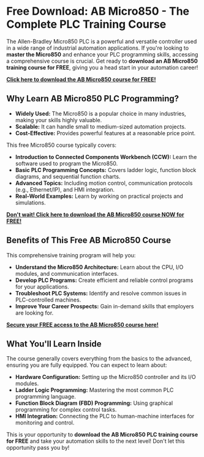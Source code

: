 # Free Download: AB Micro850 - The Complete PLC Training Course

The Allen-Bradley Micro850 PLC is a powerful and versatile controller used in a wide range of industrial automation applications. If you're looking to **master the Micro850** and enhance your PLC programming skills, accessing a comprehensive course is crucial. Get ready to **download an AB Micro850 training course for FREE**, giving you a head start in your automation career!

[**Click here to download the AB Micro850 course for FREE!**](https://udemywork.com/ab-micro850)

## Why Learn AB Micro850 PLC Programming?

*   **Widely Used:** The Micro850 is a popular choice in many industries, making your skills highly valuable.
*   **Scalable:** It can handle small to medium-sized automation projects.
*   **Cost-Effective:** Provides powerful features at a reasonable price point.

This free Micro850 course typically covers:

*   **Introduction to Connected Components Workbench (CCW):** Learn the software used to program the Micro850.
*   **Basic PLC Programming Concepts:** Covers ladder logic, function block diagrams, and sequential function charts.
*   **Advanced Topics:** Including motion control, communication protocols (e.g., Ethernet/IP), and HMI integration.
*   **Real-World Examples:** Learn by working on practical projects and simulations.

[**Don't wait! Click here to download the AB Micro850 course NOW for FREE!**](https://udemywork.com/ab-micro850)

## Benefits of This Free AB Micro850 Course

This comprehensive training program will help you:

*   **Understand the Micro850 Architecture:** Learn about the CPU, I/O modules, and communication interfaces.
*   **Develop PLC Programs:** Create efficient and reliable control programs for your applications.
*   **Troubleshoot PLC Systems:** Identify and resolve common issues in PLC-controlled machines.
*   **Improve Your Career Prospects:** Gain in-demand skills that employers are looking for.

[**Secure your FREE access to the AB Micro850 course here!**](https://udemywork.com/ab-micro850)

## What You'll Learn Inside

The course generally covers everything from the basics to the advanced, ensuring you are fully equipped. You can expect to learn about:

*   **Hardware Configuration:** Setting up the Micro850 controller and its I/O modules.
*   **Ladder Logic Programming:** Mastering the most common PLC programming language.
*   **Function Block Diagram (FBD) Programming:** Using graphical programming for complex control tasks.
*   **HMI Integration:** Connecting the PLC to human-machine interfaces for monitoring and control.

This is your opportunity to **download the AB Micro850 PLC training course for FREE** and take your automation skills to the next level! Don't let this opportunity pass you by!
